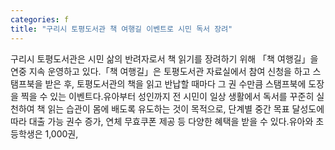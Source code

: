 ```yaml
---
categories: f
title: "구리시 토평도서관 책 여행길 이벤트로 시민 독서 장려"
---
```

구리시 토평도서관은 시민 삶의 반려자로서 책 읽기를 장려하기 위해 「책 여행길」을 연중 지속 운영하고 있다.「책 여행길」은 토평도서관 자료실에서 참여 신청을 하고 스탬프북을 받은 후, 토평도서관의 책을 읽고 반납할 때마다 그 권 수만큼 스탬프북에 도장을 찍을 수 있는 이벤트다.유아부터 성인까지 전 시민이 일상 생활에서 독서를 꾸준히 실천하여 책 읽는 습관이 몸에 배도록 유도하는 것이 목적으로, 단계별 중간 목표 달성도에 따라 대출 가능 권수 증가, 연체 무효쿠폰 제공 등 다양한 혜택을 받을 수 있다.유아와 초등학생은 1,000권,